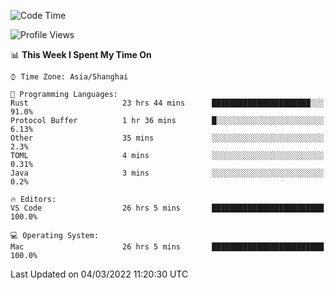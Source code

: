 <!--START_SECTION:waka-->
![Code Time](http://img.shields.io/badge/Code%20Time-1%2C061%20hrs%208%20mins-blue)

![Profile Views](http://img.shields.io/badge/Profile%20Views-10-blue)

📊 **This Week I Spent My Time On** 

```text
⌚︎ Time Zone: Asia/Shanghai

💬 Programming Languages: 
Rust                     23 hrs 44 mins      ██████████████████████░░░   91.0% 
Protocol Buffer          1 hr 36 mins        █░░░░░░░░░░░░░░░░░░░░░░░░   6.13% 
Other                    35 mins             ░░░░░░░░░░░░░░░░░░░░░░░░░   2.3% 
TOML                     4 mins              ░░░░░░░░░░░░░░░░░░░░░░░░░   0.31% 
Java                     3 mins              ░░░░░░░░░░░░░░░░░░░░░░░░░   0.2%

🔥 Editors: 
VS Code                  26 hrs 5 mins       █████████████████████████   100.0%

💻 Operating System: 
Mac                      26 hrs 5 mins       █████████████████████████   100.0%

```


 Last Updated on 04/03/2022 11:20:30 UTC
<!--END_SECTION:waka-->
